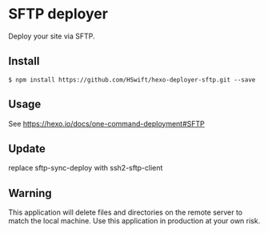 # SFTP deployer

Deploy your site via SFTP.

## Install

```
$ npm install https://github.com/HSwift/hexo-deployer-sftp.git --save
```

## Usage

See https://hexo.io/docs/one-command-deployment#SFTP

## Update

replace sftp-sync-deploy with ssh2-sftp-client

## Warning

This application will delete files and directories on the remote server to match the local machine. Use this application in production at your own risk.
